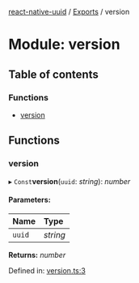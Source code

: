 [react-native-uuid](..) / [Exports](../modules.md) / version

# Module: version

## Table of contents

### Functions

- [version](version.md#version)

## Functions

### version

▸ `Const`**version**(`uuid`: *string*): *number*

#### Parameters:

Name | Type |
:------ | :------ |
`uuid` | *string* |

**Returns:** *number*

Defined in: [version.ts:3](https://github.com/eugenehp/react-native-uuid/blob/d476a1f/src/version.ts#L3)
